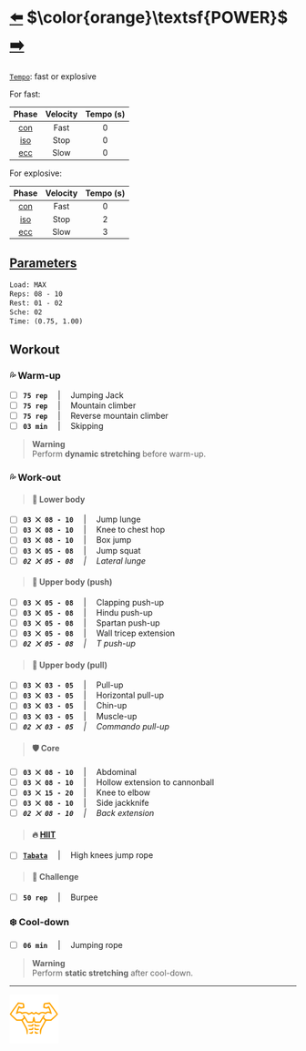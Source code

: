 # [:arrow_left:][prev] $\color{orange}\textsf{POWER}$ [:arrow_right:][next]

[`Tempo`](../glossary.md#t)\: fast or explosive

For fast:

|Phase                  |Velocity|Tempo (s)|
|:---------------------:|:------:|:-------:|
|[con](../glossary.md#c)|Fast    |0        |
|[iso](../glossary.md#i)|Stop    |0        |
|[ecc](../glossary.md#e)|Slow    |0        |

For explosive:

|Phase                  |Velocity|Tempo (s)|
|:---------------------:|:------:|:-------:|
|[con](../glossary.md#c)|Fast    |0        |
|[iso](../glossary.md#i)|Stop    |2        |
|[ecc](../glossary.md#e)|Slow    |3        |

## [Parameters](../home.md#parameters)

```plaintext
Load: MAX
Reps: 08 - 10
Rest: 01 - 02
Sche: 02
Time: (0.75, 1.00)
```

## Workout

### :sweat_drops: Warm-up

+ [ ] **`75 rep`** &emsp;\|&emsp; Jumping Jack
+ [ ] **`75 rep`** &emsp;\|&emsp; Mountain climber
+ [ ] **`75 rep`** &emsp;\|&emsp; Reverse mountain climber
+ [ ] **`03 min`** &emsp;\|&emsp; Skipping

> **Warning**  
> Perform **dynamic stretching** before warm-up\.

### :sweat_drops: Work-out

> #### :leg: Lower body

+ [ ] **`03 ⨉ 08 - 10`** &emsp;\|&emsp; Jump lunge
+ [ ] **`03 ⨉ 08 - 10`** &emsp;\|&emsp; Knee to chest hop
+ [ ] **`03 ⨉ 08 - 10`** &emsp;\|&emsp; Box jump
+ [ ] **`03 ⨉ 05 - 08`** &emsp;\|&emsp; Jump squat
+ [ ] _**`02 ⨉ 05 - 08`** &emsp;\|&emsp; Lateral lunge_

> #### :muscle: Upper body \(push\)

+ [ ] **`03 ⨉ 05 - 08`** &emsp;\|&emsp; Clapping push-up
+ [ ] **`03 ⨉ 05 - 08`** &emsp;\|&emsp; Hindu push-up
+ [ ] **`03 ⨉ 05 - 08`** &emsp;\|&emsp; Spartan push-up
+ [ ] **`03 ⨉ 05 - 08`** &emsp;\|&emsp; Wall tricep extension
+ [ ] _**`02 ⨉ 05 - 08`** &emsp;\|&emsp; T push-up_

> #### :muscle: Upper body \(pull\)

+ [ ] **`03 ⨉ 03 - 05`** &emsp;\|&emsp; Pull-up
+ [ ] **`03 ⨉ 03 - 05`** &emsp;\|&emsp; Horizontal pull-up
+ [ ] **`03 ⨉ 03 - 05`** &emsp;\|&emsp; Chin-up
+ [ ] **`03 ⨉ 03 - 05`** &emsp;\|&emsp; Muscle-up
+ [ ] _**`02 ⨉ 03 - 05`** &emsp;\|&emsp; Commando pull-up_

> #### :shield: Core

+ [ ] **`03 ⨉ 08 - 10`** &emsp;\|&emsp; Abdominal
+ [ ] **`03 ⨉ 08 - 10`** &emsp;\|&emsp; Hollow extension to cannonball
+ [ ] **`03 ⨉ 15 - 20`** &emsp;\|&emsp; Knee to elbow
+ [ ] **`03 ⨉ 08 - 10`** &emsp;\|&emsp; Side jackknife
+ [ ] _**`02 ⨉ 08 - 10`** &emsp;\|&emsp; Back extension_

> #### :fire: [HIIT][abcd]

+ [ ] [**`Tabata`**][abcd] &emsp;\|&emsp; High knees jump rope

> #### :triangular_flag_on_post: Challenge

+ [ ] **`50 rep`** &emsp;\|&emsp; Burpee

### :snowflake: Cool-down

+ [ ] **`06 min`** &emsp;\|&emsp; Jumping rope

> **Warning**  
> Perform **static stretching** after cool-down\.

---

[![Man's abdominals](../../src/six_pack_little.svg)](../home.md "Home")

<!-- internal -->
[abcd]: ../glossary.md "Glossary"
[next]: ../trainings/mixed.md "Mixed training"
[prev]: ../trainings/strength.md "Strength training"
